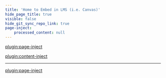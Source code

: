 ```yaml
---
title: 'Home to Embed in LMS (i.e. Canvas)'
hide_page_title: true
visible: false
hide_git_sync_repo_link: true
page-inject:
    processed_content: null
---
```


[plugin:page-inject](/home/_unit-preparations)

[plugin:content-inject](/home/_important-reminders)

<hr>

[plugin:page-inject](/web-pick-of-the-week)
